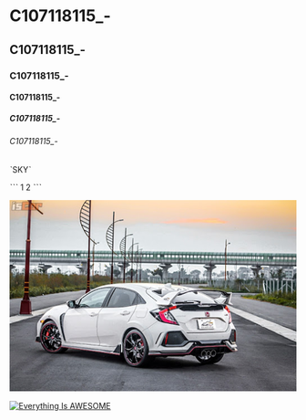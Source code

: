 # C107118115_-
## C107118115_-
### C107118115_-
#### C107118115_-
##### C107118115_-
###### C107118115_-


ˋSKYˋ

ˋˋˋ
1
2
ˋˋˋ

![Honda](TypeR.jpg "Honda")

[![Everything Is AWESOME](https://img.youtube.com/vi/StTqXEQ2l-Y/0.jpg)](https://www.youtube.com/watch?v=StTqXEQ2l-Y "Everything Is AWESOME")
